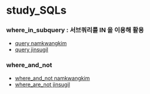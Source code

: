# study_SQLs
### where_in_subquery : 서브쿼리를 IN 을 이용해 활용
- [query namkwangkim](./KimNamKwang/w3schools/where_in_subquery.sql)
- [query jinsugil](./jinsugil/w3schools/where_in_subquery.sql)
### where_and_not 
- [where_and_not namkwangkim](./KimNamKwang/w3schools/where_and_not.sql)
- [where_are_not jinsugil](./jinsugil/w3schools/where_and_not.sql)